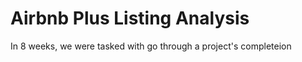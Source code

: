 # Airbnb Plus Listing Analysis

In 8 weeks, we were tasked with go through a project's completeion 
